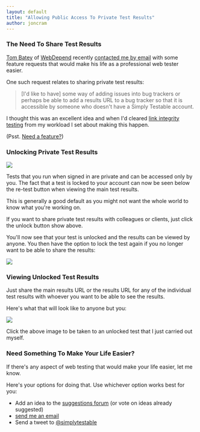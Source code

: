 ```yaml
---
layout: default
title: "Allowing Public Access To Private Test Results"
author: joncram
---
```


### The Need To Share Test Results

[Tom Batey](https://twitter.com/TomBatey) of [WebDepend](http://www.webdepend.co.uk/) recently 
[contacted me by email](mailto:&#106;&#111;&#110;&#64;&#115;&#105;&#109;&#112;&#108;&#121;&#116;&#101;&#115;&#116;&#97;&#98;&#108;&#101;&#46;&#99;&#111;&#109;)
with some feature requests that would make his life as a professional
web tester easier.

One such request relates to sharing private test results:

> \[I'd like to have\] some way of adding issues into bug trackers or perhaps be able to add a results URL to a bug tracker so that it is accessible by someone who doesn't have a Simply Testable account.

I thought this was an excellent idea and when I'd cleared [link integrity testing](/awesome-link-integrity-testing-now-available/)
from my workload I set about making this happen.

(Psst. <a href="#need-something-to-make-your-life-easier">Need a feature?</a>)

### Unlocking Private Test Results

<img src="https://i.imgur.com/xbBDHkf.png" class="img-fluid" />

Tests that you run when signed in are private and can be accessed
only by you. The fact that a test is locked to your account
can now be seen below the re-test button when viewing the main
test results.

This is generally a good default as you might not want the whole
world to know what you're working on.

If you want to share private test results with colleagues or clients,
just click the unlock button show above.

You'll now see that your test is unlocked and the results can be viewed
by anyone. You then have the option to lock the test again if you
no longer want to be able to share the results:

<img src="https://i.imgur.com/dSLNTlo.png" class="img-fluid" />

### Viewing Unlocked Test Results

Just share the main results URL or the results URL for any of the
individual test results with whoever you want to be able to see
the results.

Here's what that will look like to anyone but you:

<a href="https://gears.simplytestable.com/https://blog.simplytestable.com//10865/results/">
    <img src="https://i.imgur.com/ZEDPPXb.png" class="img-fluid" />
</a>

Click the above image to be taken to an unlocked test that I just
carried out myself.

### Need Something To Make Your Life Easier?

If there's any aspect of web testing that would make your life easier,
let me know.

Here's your options for doing that. Use whichever option works
best for you:

- Add an idea to the [suggestions forum](https://simplytestable.uservoice.com/forums/175588-tell-us-what-to-make-)
(or vote on ideas already suggested)
- [send me an email](mailto:&#106;&#111;&#110;&#64;&#115;&#105;&#109;&#112;&#108;&#121;&#116;&#101;&#115;&#116;&#97;&#98;&#108;&#101;&#46;&#99;&#111;&#109;)
- Send a tweet to [@simplytestable](https://twitter.com/simplytestable/)
